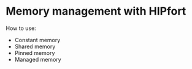 # Memory management with HIPfort

How to use:

* Constant memory
* Shared memory
* Pinned memory
* Managed memory
